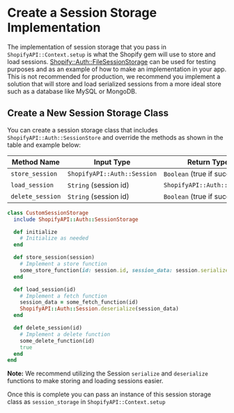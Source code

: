 
# Create a Session Storage Implementation

The implementation of session storage that you pass in `ShopifyAPI::Context.setup` is what the Shopify gem will use to store and load sessions. [Shopify::Auth::FileSessionStorage](../../lib/shopify_api/auth/file_session_storage.rb) can be used for testing purposes and as an example of how to make an implementation in your app. This is not recommended for production, we recommend you implement a solution that will store and load serialized sessions from a more ideal store such as a database like MySQL or MongoDB.

## Create a New Session Storage Class

You can create a session storage class that includes `ShopifyAPI::Auth::SessionStore` and override the methods as shown in the table and example below:

|       Method Name      |             Input Type            |           Return Type          |
| ---------------------- | --------------------------------- | ------------------------------ |
| `store_session`        | `ShopifyAPI::Auth::Session`       | `Boolean` (true if successful) |
| `load_session`         | `String` (session id)             | `ShopifyAPI::Auth::Session`    |
| `delete_session`       | `String` (session id)             | `Boolean` (true if successful) |


```ruby
class CustomSessionStorage
  include ShopifyAPI::Auth::SessionStorage

  def initialize
    # Initialize as needed
  end

  def store_session(session)
    # Implement a store function
    some_store_function(id: session.id, session_data: session.serialize)
  end

  def load_session(id)
    # Implement a fetch function
    session_data = some_fetch_function(id)
    ShopifyAPI::Auth::Session.deserialize(session_data)
  end

  def delete_session(id)
    # Implement a delete function
    some_delete_function(id)
    true
  end
end
```

**Note:** We recommend utilizing the Session `serialize` and `deserialize` functions to make storing and loading sessions easier.

Once this is complete you can pass an instance of this session storage class as `session_storage` in `ShopifyAPI::Context.setup`

